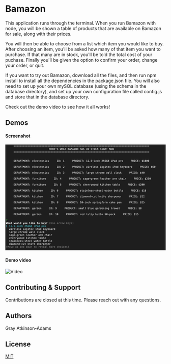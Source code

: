 # Bamazon

This application runs through the terminal. When you run Bamazon with node, you will be shown a table of products that are available on Bamazon for sale, along with their prices.

You will then be able to choose from a list which item you would like to buy. After choosing an item, you'll be asked how many of that item you want to purchase. If that many are in stock, you'll be told the total cost of your puchase. Finally you'll be given the option to confirm your order, change your order, or quit. 

If you want to try out Bamazon, download all the files, and then run npm install to install all the dependencies in the package.json file. You will also need to set up your own mySQL database (using the schema in the database directory), and set up your own configuration file called config.js and store that in the database directory. 

Check out the demo video to see how it all works!


## Demos

#### Screenshot

![Screenshot](./assets/bamazon-screenshot.png)

#### Demo video

![Video](https://drive.google.com/open?id=1i8G5Fme_uFfwe07S9O_68mgLfhBiYAk8)


## Contributing & Support

Contributions are closed at this time. Please reach out with any questions.


## Authors

Gray Atkinson-Adams


## License

[MIT](https://choosealicense.com/licenses/mit/)